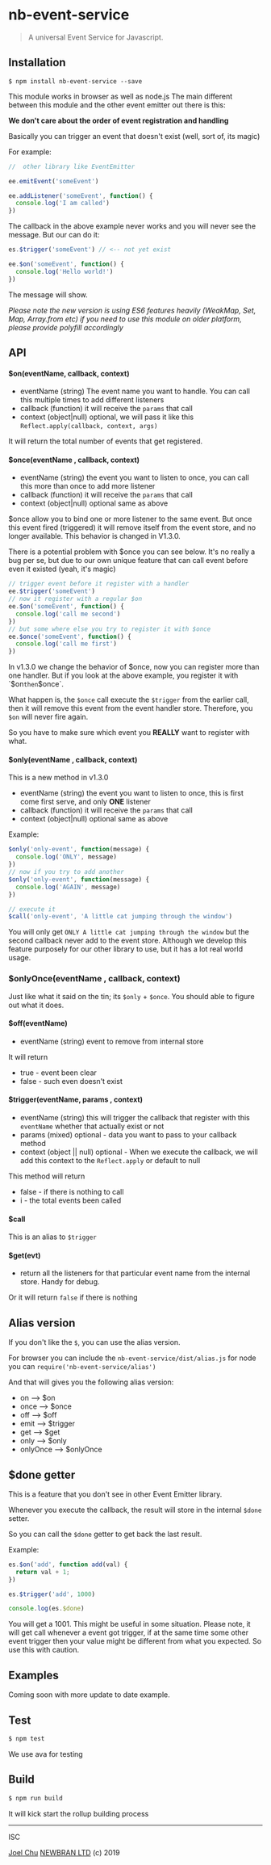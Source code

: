# nb-event-service

> A universal Event Service for Javascript.

## Installation

    $ npm install nb-event-service --save

This module works in browser as well as node.js
The main different between this module and the other event emitter out there is this:

**We don't care about the order of event registration and handling**

Basically you can trigger an event that doesn't exist (well, sort of, its magic)

For example:

```js
//  other library like EventEmitter

ee.emitEvent('someEvent')

ee.addListener('someEvent', function() {
  console.log('I am called')
})

```

The callback in the above example never works and you will never see the message. But our can do it:

```js
es.$trigger('someEvent') // <-- not yet exist

ee.$on('someEvent', function() {
  console.log('Hello world!')
})
```

The message will show.

*Please note the new version is using ES6 features heavily (WeakMap, Set, Map, Array.from etc) if you need to
use this module on older platform, please provide polyfill accordingly*

## API

#### $on(eventName, callback, context)

* eventName (string) The event name you want to handle. You can call this multiple times to add different listeners
* callback (function) it will receive the `params` that call
* context (object|null) optional, we will pass it like this `Reflect.apply(callback, context, args)`

It will return the total number of events that get registered.

#### $once(eventName , callback, context)

* eventName (string) the event you want to listen to once, you can call this more than once to add more listener
* callback (function) it will receive the `params` that call
* context (object|null) optional same as above

$once allow you to bind one or more listener to the same event. But once this event fired (triggered)
it will remove itself from the event store, and no longer available. This behavior is changed in V1.3.0.

There is a potential problem with $once you can see below. It's no really a bug per se, but due to our
own unique feature that can call event before even it existed (yeah, it's magic)


```js
// trigger event before it register with a handler
ee.$trigger('someEvent')
// now it register with a regular $on
ee.$on('someEvent', function() {
  console.log('call me second')
})
// but some where else you try to register it with $once
ee.$once('someEvent', function() {
  console.log('call me first')
})
```

In v1.3.0 we change the behavior of $once, now you can register more than one handler.
But if you look at the above example, you register it with `$on` then `$once`.

What happen is, the `$once` call execute the `$trigger` from the earlier call, then it will
remove this event from the event handler store. Therefore, you `$on` will never fire again.

So you have to make sure which event you **REALLY** want to register with what.

#### $only(eventName , callback, context)

This is a new method in v1.3.0

* eventName (string) the event you want to listen to once, this is first come first serve, and only **ONE** listener
* callback (function) it will receive the `params` that call
* context (object|null) optional same as above

Example:

```js
$only('only-event', function(message) {
  console.log('ONLY', message)
})
// now if you try to add another
$only('only-event', function(message) {
  console.log('AGAIN', message)
})

// execute it
$call('only-event', 'A little cat jumping through the window')

```

You will only get `ONLY A little cat jumping through the window` but the second callback never add to the event store.
Although we develop this feature purposely for our other library to use, but it has a lot real world usage.

### $onlyOnce(eventName , callback, context)

Just like what it said on the tin; its `$only` + `$once`. You should able to figure out what it does.

#### $off(eventName)

* eventName (string) event to remove from internal store  

It will return

* true - event been clear
* false - such even doesn't exist

#### $trigger(eventName, params , context)

* eventName (string) this will trigger the callback that register with this `eventName` whether that actually exist or not
* params (mixed) optional - data you want to pass to your callback method
* context (object || null) optional - When we execute the callback, we will add this context to the `Reflect.apply` or default to null

This method will return

* false - if there is nothing to call
* i - the total events been called

#### $call

This is an alias to `$trigger`

#### $get(evt)

* return all the listeners for that particular event name from the internal store. Handy for debug.

Or it will return `false` if there is nothing

## Alias version

If you don't like the `$`, you can use the alias version.

For browser you can include the `nb-event-service/dist/alias.js` for node you can `require('nb-event-service/alias')`

And that will gives you the following alias version:

- on --> $on
- once --> $once
- off --> $off
- emit --> $trigger
- get --> $get
- only --> $only
- onlyOnce --> $onlyOnce

## $done getter

This is a feature that you don't see in other Event Emitter library.

Whenever you execute the callback, the result will store in the internal `$done` setter.

So you can call the `$done` getter to get back the last result.

Example:

```js
es.$on('add', function add(val) {
  return val + 1;
})

es.$trigger('add', 1000)

console.log(es.$done)

```

You will get a 1001. This might be useful in some situation. Please note, it will get call
whenever a event got trigger, if at the same time some other event trigger then your value
might be different from what you expected. So use this with caution.

## Examples

Coming soon with more update to date example.

## Test

```sh
$ npm test  
```

We use ava for testing

## Build

```sh
$ npm run build
```

It will kick start the rollup building process

---

ISC

[Joel Chu](https://joelchu.com) [NEWBRAN LTD](https://newbran.ch) (c) 2019
